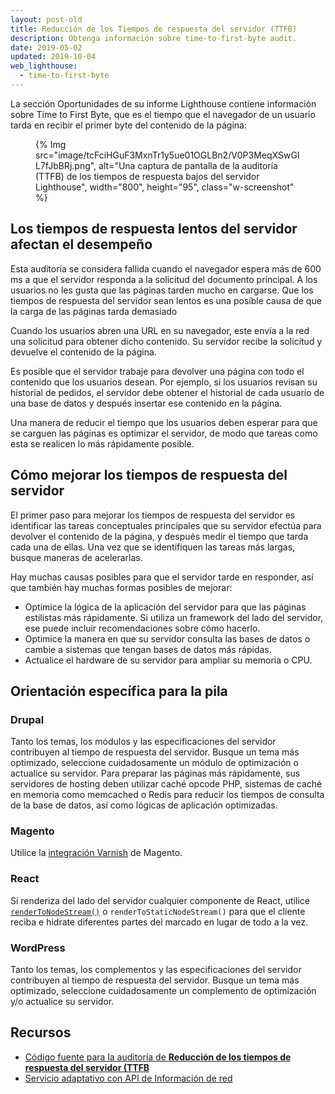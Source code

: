 ```yaml
---
layout: post-old
title: Reducción de los Tiempos de respuesta del servidor (TTFB)
description: Obtenga información sobre time-to-first-byte audit.
date: 2019-05-02
updated: 2019-10-04
web_lighthouse:
  - time-to-first-byte
---
```


La sección Oportunidades de su informe Lighthouse contiene información sobre Time to First Byte, que es el tiempo que el navegador de un usuario tarda en recibir el primer byte del contenido de la página:

<figure class="w-figure">{% Img src="image/tcFciHGuF3MxnTr1y5ue01OGLBn2/V0P3MeqXSwGIL7fJbBRj.png", alt="Una captura de pantalla de la auditoría (TTFB) de los tiempos de respuesta bajos del servidor Lighthouse", width="800", height="95", class="w-screenshot" %}</figure>

## Los tiempos de respuesta lentos del servidor afectan el desempeño

Esta auditoría se considera fallida cuando el navegador espera más de 600 ms a que el servidor responda a la solicitud del documento principal. A los usuarios no les gusta que las páginas tarden mucho en cargarse. Que los tiempos de respuesta del servidor sean lentos es una posible causa de que la carga de las páginas tarda demasiado

Cuando los usuarios abren una URL en su navegador, este envía a la red una solicitud para obtener dicho contenido. Su servidor recibe la solicitud y devuelve el contenido de la página.

Es posible que el servidor trabaje para devolver una página con todo el contenido que los usuarios desean. Por ejemplo, si los usuarios revisan su historial de pedidos, el servidor debe obtener el historial de cada usuario de una base de datos y después insertar ese contenido en la página.

Una manera de reducir el tiempo que los usuarios deben esperar para que se carguen las páginas es optimizar el servidor, de modo que tareas como esta se realicen lo más rápidamente posible.

## Cómo mejorar los tiempos de respuesta del servidor

El primer paso para mejorar los tiempos de respuesta del servidor es identificar las tareas conceptuales principales que su servidor efectúa para devolver el contenido de la página, y después medir el tiempo que tarda cada una de ellas. Una vez que se identifiquen las tareas más largas, busque maneras de acelerarlas.

Hay muchas causas posibles para que el servidor tarde en responder, así que también hay muchas formas posibles de mejorar:

- Optimice la lógica de la aplicación del servidor para que las páginas estilistas más rápidamente. Si utiliza un framework del lado del servidor, ese puede incluir recomendaciones sobre cómo hacerlo.
- Optimice la manera en que su servidor consulta las bases de datos o cambie a sistemas que tengan bases de datos más rápidas.
- Actualice el hardware de su servidor para ampliar su memoria o CPU.

## Orientación específica para la pila

### Drupal

Tanto los temas, los módulos y las especificaciones del servidor contribuyen al tiempo de respuesta del servidor. Busque un tema más optimizado, seleccione cuidadosamente un módulo de optimización o actualice su servidor. Para preparar las páginas más rápidamente, sus servidores de hosting deben utilizar caché opcode PHP, sistemas de caché en memoria como memcached o Redis para reducir los tiempos de consulta de la base de datos, así como lógicas de aplicación optimizadas.

### Magento

Utilice la [integración Varnish](https://devdocs.magento.com/guides/v2.3/config-guide/varnish/config-varnish.html) de Magento.

### React

Si renderiza del lado del servidor cualquier componente de React, utilice  [`renderToNodeStream()`](https://reactjs.org/docs/react-dom-server.html#rendertonodestream) o `renderToStaticNodeStream()` para que el cliente reciba e hidrate diferentes partes del marcado en lugar de todo a la vez.

### WordPress

Tanto los temas, los complementos y las especificaciones del servidor contribuyen al tiempo de respuesta del servidor. Busque un tema más optimizado, seleccione cuidadosamente un complemento de optimización y/o actualice su servidor.

## Recursos

- [Código fuente para la auditoría de **Reducción de los tiempos de respuesta del servidor (TTFB**](https://github.com/GoogleChrome/lighthouse/blob/master/lighthouse-core/audits/server-response-time.js)
- [Servicio adaptativo con API de Información de red](/adaptive-serving-based-on-network-quality)
